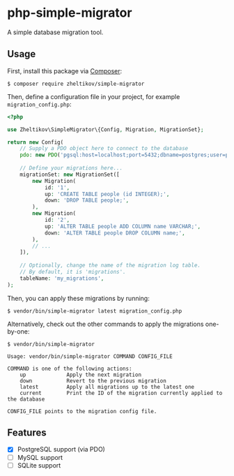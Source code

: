 # php-simple-migrator

A simple database migration tool.

## Usage

First, install this package via [Composer](https://getcomposer.org):

```shell
$ composer require zheltikov/simple-migrator
```

Then, define a configuration file in your project, for example `migration_config.php`:

```php
<?php

use Zheltikov\SimpleMigrator\{Config, Migration, MigrationSet};

return new Config(
    // Supply a PDO object here to connect to the database
    pdo: new PDO('pgsql:host=localhost;port=5432;dbname=postgres;user=postgres;password=secret'),
    
    // Define your migrations here...
    migrationSet: new MigrationSet([
        new Migration(
            id: '1',
            up: 'CREATE TABLE people (id INTEGER);',
            down: 'DROP TABLE people;',
        ),
        new Migration(
            id: '2',
            up: 'ALTER TABLE people ADD COLUMN name VARCHAR;',
            down: 'ALTER TABLE people DROP COLUMN name;',
        ),
        // ...
    ]),
    
    // Optionally, change the name of the migration log table.
    // By default, it is 'migrations'.
    tableName: 'my_migrations',
);
```

Then, you can apply these migrations by running:

```shell
$ vendor/bin/simple-migrator latest migration_config.php
```

Alternatively, check out the other commands to apply the migrations one-by-one:

```shell
$ vendor/bin/simple-migrator 

Usage: vendor/bin/simple-migrator COMMAND CONFIG_FILE

COMMAND is one of the following actions:
    up             Apply the next migration
    down           Revert to the previous migration
    latest         Apply all migrations up to the latest one
    current        Print the ID of the migration currently applied to the database

CONFIG_FILE points to the migration config file.
```

## Features

- [X] PostgreSQL support (via PDO)
- [ ] MySQL support
- [ ] SQLite support
